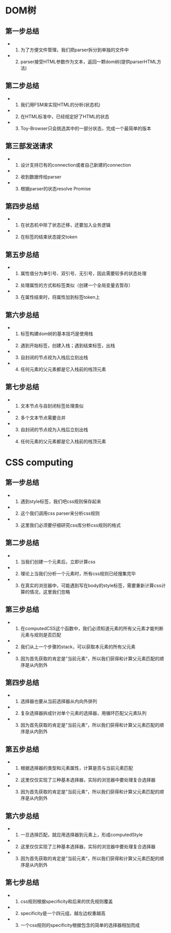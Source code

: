 # DOM树

## 第一步总结
 * 1. 为了方便文件管理，我们把parser拆分到单独的文件中
 * 2. parser接受HTML参数作为文本，返回一颗dom树(提供parserHTML方法)

## 第二步总结
 * 1. 我们用FSM来实现HTML的分析(状态机) 
 * 2. 在HTML标准中，已经规定好了HTML的状态
 * 3. Toy-Browser只会挑选其中的一部分状态，完成一个最简单的版本

## 第三部发送请求
 * 1. 设计支持已有的connection或者自己新建的connection
 * 2. 收到数据传给parser
 * 3. 根据parser的状态resolve Promise

## 第四步总结
 * 1. 在状态机中除了状态迁移，还要加入业务逻辑
 * 2. 在标签的结束状态提交token

## 第五步总结
 * 1. 属性值分为单引号、双引号、无引号，因此需要较多的状态处理
 * 2. 处理属性的方式和标签类似（创建一个全局变量去暂存）
 * 3. 在属性结束时，将属性加到标签token上

## 第六步总结
 * 1. 标签构建dom树的基本技巧是使用栈
 * 2. 遇到开始标签，创建入栈；遇到结束标签，出栈
 * 3. 自封闭的节点视为入栈后立刻出栈
 * 4. 任何元素的父元素都是它入栈前的栈顶元素

## 第七步总结
 * 1. 文本节点与自封闭标签处理类似
 * 2. 多个文本节点需要合并
 * 3. 自封闭的节点视为入栈后立刻出栈
 * 4. 任何元素的父元素都是它入栈前的栈顶元素



# CSS computing

## 第一步总结
 * 1. 遇到style标签，我们吧css规则保存起来
 * 2. 这个我们调用css parser来分析css规则
 * 3. 这里我们必须要仔细研究css库分析css规则的格式

## 第二步总结
 * 1. 当我们创建一个元素后，立即计算css
 * 2. 理论上当我们分析一个元素时，所有css规则已经搜集完毕
 * 3. 在真实的浏览器中，可能遇到写在body的style标签，需要重新计算css计算的情况，这里我们忽略

## 第三步总结
 * 1. 在computedCSS这个函数中，我们必须知道元素的所有父元素才能判断元素与规则是否匹配
 * 2. 我们从上一个步骤的stack，可以获取本元素的所有父元素 
 * 3. 因为首先获取的肯定是”当前元素“，所以我们获得和计算父元素匹配的顺序是从内到外 

## 第四步总结
 * 1. 选择器也要从当前选择器从内向外排列
 * 2. 复杂选择器拆成针对单个元素的选择器，用循环匹配父元素队列
 * 3. 因为首先获取的肯定是”当前元素“，所以我们获得和计算父元素匹配的顺序是从内到外 
 
## 第五步总结
 * 1. 根据选择器的类型和元素属性，计算是否与当前元素匹配
 * 2. 这里仅仅实现了三种基本选择器，实际的浏览器中要处理复合选择器
 * 3. 因为首先获取的肯定是”当前元素“，所以我们获得和计算父元素匹配的顺序是从内到外 

## 第六步总结
 * 1. 一旦选择匹配，就应用选择器到元素上，形成computedStyle
 * 2. 这里仅仅实现了三种基本选择器，实际的浏览器中要处理复合选择器
 * 3. 因为首先获取的肯定是”当前元素“，所以我们获得和计算父元素匹配的顺序是从内到外 

## 第七步总结
 * 1. css规则根据specificity和后来的优先规则覆盖
 * 2. specificity是一个四元组，越左边权重越高
 * 3. 一个css规则的specificity根据包含的简单的选择器相加而成


